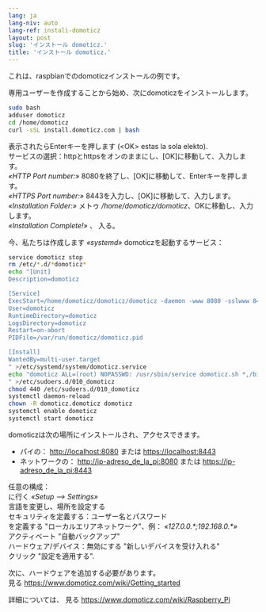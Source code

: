```yaml
---
lang: ja
lang-niv: auto
lang-ref: instali-domoticz
layout: post
slug: 'インストール domoticz.'
title: 'インストール domoticz.'
---
```


これは、raspbianでのdomoticzインストールの例です。

専用ユーザーを作成することから始め、次にdomoticzをインストールします。
```bash
sudo bash
adduser domoticz
cd /home/domoticz
curl -sSL install.domoticz.com | bash
```
表示されたらEnterキーを押します (\<OK> estas la sola elekto).  
サービスの選択：httpとhttpsをオンのままにし、[OK]に移動して、入力します。  
_«HTTP Port number:»_ 8080を終了し、[OK]に移動して、Enterキーを押します。  
_«HTTPS Port number:»_ 8443を入力し、[OK]に移動して、入力します。  
_«Installation Folder:»_ メトゥ _/home/domoticz/domoticz_、OKに移動し、入力します。  
_«Installation Complete!»_  、 入る。


今、私たちは作成します _«systemd»_ domoticzを起動するサービス：
```bash
service domoticz stop
rm /etc/*.d/*domoticz*
echo "[Unit]
Description=domoticz

[Service]
ExecStart=/home/domoticz/domoticz/domoticz -daemon -www 8080 -sslwww 8443 -pidfile /var/run/domoticz/domoticz.pid
User=domoticz
RuntimeDirectory=domoticz
LogsDirectory=domoticz
Restart=on-abort
PIDFile=/var/run/domoticz/domoticz.pid

[Install]
WantedBy=multi-user.target
" >/etc/systemd/system/domoticz.service
echo "domoticz ALL=(root) NOPASSWD: /usr/sbin/service domoticz.sh *,/bin/systemctl stop domoticz.service,/bin/systemctl start domoticz.service
" >/etc/sudoers.d/010_domoticz
chmod 440 /etc/sudoers.d/010_domoticz
systemctl daemon-reload
chown -R domoticz.domoticz domoticz
systemctl enable domoticz
systemctl start domoticz
```

domoticzは次の場所にインストールされ、アクセスできます。
* パイの： <http://localhost:8080> または <https://localhost:8443>
* ネットワークの： <http://ip-adreso_de_la_pi:8080> または <https://ip-adreso_de_la_pi:8443>

任意の構成：  
に行く _«Setup --> Settings»_  
言語を変更し、場所を設定する  
セキュリティを定義する：ユーザー名とパスワード  
を定義する "ローカルエリアネットワーク"、例： _«127.0.0.\*;192.168.0.*»_  
アクティベート "自動バックアップ"  
ハードウェア/デバイス：無効にする "新しいデバイスを受け入れる"  
クリック "設定を適用する".  

次に、ハードウェアを追加する必要があります。  
見る <https://www.domoticz.com/wiki/Getting_started>

詳細については、
見る <https://www.domoticz.com/wiki/Raspberry_Pi>
